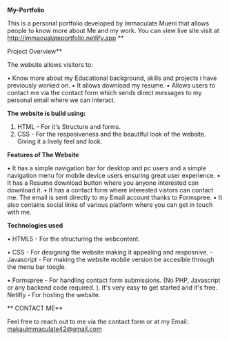 **My-Portfolio**

This is a personal portfolio developed by Immaculate Mueni that allows people to know more about Me and my work. You can view live site visit at http://immacualateportfolio.netlify.app
**


Project Overview**

The website allows visitors to:

•	Know more about my Educational background, skills and projects i have previously worked on.
•	It allows download my resume.
•	Allows users to contact me via the contact form which sends direct messages to my personal email where we can interact.

**The website is build using:**

1.	HTML - For it's Structure and forms.
2.	CSS - For the resposiveness and the beautiful look of the website. Giving it a lively feel and look.

   
**Features of The Website**

•	It has a simple navigation bar for desktop and pc users and a simple navigation menu for mobile device users ensuring great user experience.
•	It has a Resume download button where you anyone interested can download it.
•	It has a contact form where interested vistors can contact me. The email is sent directly to my Email account thanks to Formspree.
•	It also contains social links of various platform where you can get in touch with me.

**Technologies used**

•	HTML5 - For the structuring the webcontent.

•	CSS - For designing the website making it appealing and resposnive. -Javascript - For making the website mobile version be accesible through the menu bar toogle.

•	Formspree - For handling contact form submissions. (No PHP, Javascript or any backend code required. ). It's very easy to get started and it's free.
   Netifly - For hosting the website.
   
**	CONTACT ME**

Feel free to reach out to me via the contact form or at my
Email: makauimmaculate42@gmail.com

